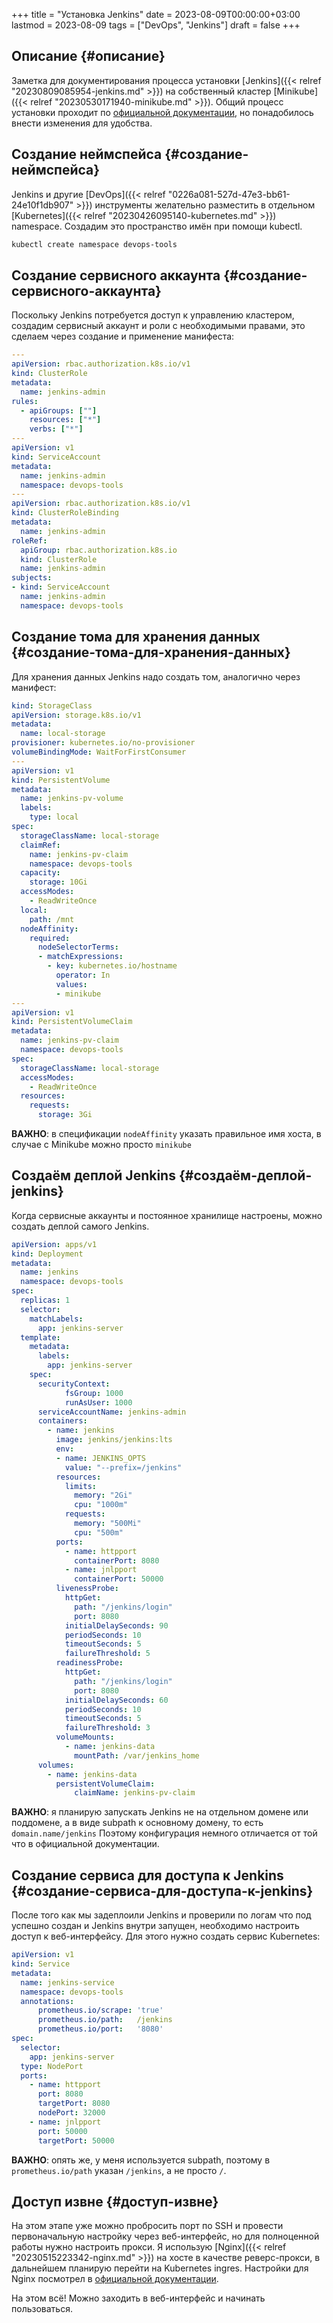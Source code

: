 +++
title = "Установка Jenkins"
date = 2023-08-09T00:00:00+03:00
lastmod = 2023-08-09
tags = ["DevOps", "Jenkins"]
draft = false
+++

## Описание {#описание}

Заметка для документирования процесса установки [Jenkins]({{< relref "20230809085954-jenkins.md" >}}) на собственный кластер [Minikube]({{< relref "20230530171940-minikube.md" >}}).
Общий процесс установки проходит по [официальной документации](https://www.jenkins.io/doc/book/installing/kubernetes/), но понадобилось внести изменения для удобства.


## Создание неймспейса {#создание-неймспейса}

Jenkins и другие [DevOps]({{< relref "0226a081-527d-47e3-bb61-24e10f1db907" >}}) инструменты желательно разместить в отдельном [Kubernetes]({{< relref "20230426095140-kubernetes.md" >}}) namespace. Создадим это пространство имён при помощи kubectl.

```bash
kubectl create namespace devops-tools
```


## Создание сервисного аккаунта {#создание-сервисного-аккаунта}

Поскольку Jenkins потребуется доступ к управлению кластером, создадим сервисный аккаунт и роли с необходимыми правами, это сделаем через создание и применение манифеста:

```yaml
---
apiVersion: rbac.authorization.k8s.io/v1
kind: ClusterRole
metadata:
  name: jenkins-admin
rules:
  - apiGroups: [""]
    resources: ["*"]
    verbs: ["*"]
---
apiVersion: v1
kind: ServiceAccount
metadata:
  name: jenkins-admin
  namespace: devops-tools
---
apiVersion: rbac.authorization.k8s.io/v1
kind: ClusterRoleBinding
metadata:
  name: jenkins-admin
roleRef:
  apiGroup: rbac.authorization.k8s.io
  kind: ClusterRole
  name: jenkins-admin
subjects:
- kind: ServiceAccount
  name: jenkins-admin
  namespace: devops-tools
```


## Создание тома для хранения данных {#создание-тома-для-хранения-данных}

Для хранения данных Jenkins надо создать том, аналогично через манифест:

```yaml
kind: StorageClass
apiVersion: storage.k8s.io/v1
metadata:
  name: local-storage
provisioner: kubernetes.io/no-provisioner
volumeBindingMode: WaitForFirstConsumer
---
apiVersion: v1
kind: PersistentVolume
metadata:
  name: jenkins-pv-volume
  labels:
    type: local
spec:
  storageClassName: local-storage
  claimRef:
    name: jenkins-pv-claim
    namespace: devops-tools
  capacity:
    storage: 10Gi
  accessModes:
    - ReadWriteOnce
  local:
    path: /mnt
  nodeAffinity:
    required:
      nodeSelectorTerms:
      - matchExpressions:
        - key: kubernetes.io/hostname
          operator: In
          values:
          - minikube
---
apiVersion: v1
kind: PersistentVolumeClaim
metadata:
  name: jenkins-pv-claim
  namespace: devops-tools
spec:
  storageClassName: local-storage
  accessModes:
    - ReadWriteOnce
  resources:
    requests:
      storage: 3Gi
```

**ВАЖНО**: в спецификации `nodeAffinity` указать правильное имя хоста, в случае с Minikube можно просто `minikube`


## Создаём деплой Jenkins {#создаём-деплой-jenkins}

Когда сервисные аккаунты и постоянное хранилище настроены, можно создать деплой самого Jenkins.

```yaml
apiVersion: apps/v1
kind: Deployment
metadata:
  name: jenkins
  namespace: devops-tools
spec:
  replicas: 1
  selector:
    matchLabels:
      app: jenkins-server
  template:
    metadata:
      labels:
        app: jenkins-server
    spec:
      securityContext:
            fsGroup: 1000
            runAsUser: 1000
      serviceAccountName: jenkins-admin
      containers:
        - name: jenkins
          image: jenkins/jenkins:lts
          env:
          - name: JENKINS_OPTS
            value: "--prefix=/jenkins"
          resources:
            limits:
              memory: "2Gi"
              cpu: "1000m"
            requests:
              memory: "500Mi"
              cpu: "500m"
          ports:
            - name: httpport
              containerPort: 8080
            - name: jnlpport
              containerPort: 50000
          livenessProbe:
            httpGet:
              path: "/jenkins/login"
              port: 8080
            initialDelaySeconds: 90
            periodSeconds: 10
            timeoutSeconds: 5
            failureThreshold: 5
          readinessProbe:
            httpGet:
              path: "/jenkins/login"
              port: 8080
            initialDelaySeconds: 60
            periodSeconds: 10
            timeoutSeconds: 5
            failureThreshold: 3
          volumeMounts:
            - name: jenkins-data
              mountPath: /var/jenkins_home
      volumes:
        - name: jenkins-data
          persistentVolumeClaim:
              claimName: jenkins-pv-claim
```

**ВАЖНО**: я планирую запускать Jenkins не на отдельном домене или поддомене, а в виде subpath к основному домену, то есть `domain.name/jenkins`
Поэтому конфигурация немного отличается от той что в официальной документации.


## Создание сервиса для доступа к Jenkins {#создание-сервиса-для-доступа-к-jenkins}

После того как мы задеплоили Jenkins и проверили по логам что под успешно создан и Jenkins внутри запущен, необходимо настроить доступ к веб-интерфейсу.
Для этого нужно создать сервис Kubernetes:

```yaml
apiVersion: v1
kind: Service
metadata:
  name: jenkins-service
  namespace: devops-tools
  annotations:
      prometheus.io/scrape: 'true'
      prometheus.io/path:   /jenkins
      prometheus.io/port:   '8080'
spec:
  selector:
    app: jenkins-server
  type: NodePort
  ports:
    - name: httpport
      port: 8080
      targetPort: 8080
      nodePort: 32000
    - name: jnlpport
      port: 50000
      targetPort: 50000
```

**ВАЖНО**: опять же, у меня используется subpath, поэтому в `prometheus.io/path` указан `/jenkins`, а не просто `/`.


## Доступ извне {#доступ-извне}

На этом этапе уже можно пробросить порт по SSH и провести первоначальную настройку через веб-интерфейс, но для полноценной работы нужно настроить прокси. Я использую [Nginx]({{< relref "20230515223342-nginx.md" >}}) на хосте в качестве реверс-прокси, в дальнейшем планирую перейти на Kubernetes ingres. Настройки для Nginx посмотрел в [официальной документации](https://www.jenkins.io/doc/book/system-administration/reverse-proxy-configuration-nginx/).

На этом всё! Можно заходить в веб-интерфейс и начинать пользоваться.
